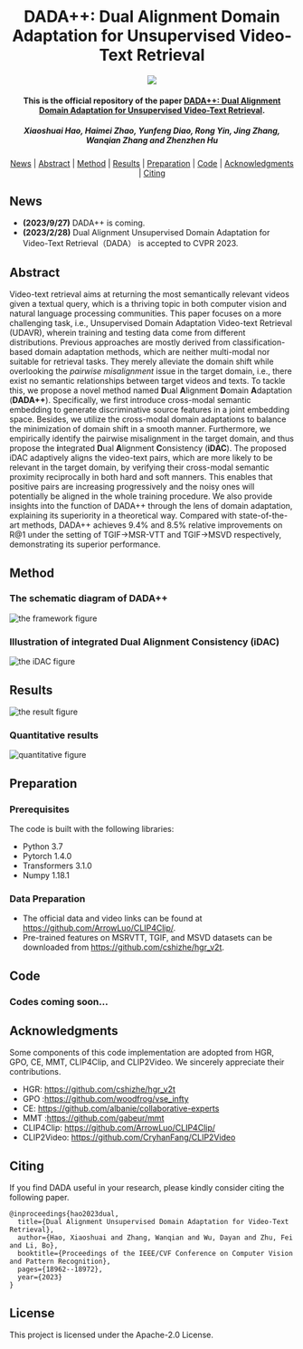 <h1 align="center">DADA++: Dual Alignment Domain Adaptation for Unsupervised Video-Text Retrieval</h1>
<p align="center">
<a href=""><img  src="https://img.shields.io/badge/arXiv-Paper-<COLOR>.svg" ></a>
<h4 align="center">This is the official repository of the paper <a href="">DADA++: Dual Alignment Domain Adaptation for Unsupervised Video-Text Retrieval</a>.</h4>
<h5 align="center"><em>Xiaoshuai Hao, Haimei Zhao, Yunfeng Diao, Rong Yin, Jing Zhang, Wanqian Zhang and Zhenzhen Hu</em></h5>
<p align="center">
  <a href="#news">News</a> |
  <a href="#abstract">Abstract</a> |
  <a href="#method">Method</a> |
  <a href="#results">Results</a> |
  <a href="#preparation">Preparation</a> |
  <a href="#code">Code</a> |
  <a href="#acknowledgments">Acknowledgments</a> |
  <a href="#citing">Citing</a>
</p>

## News

- **(2023/9/27)** DADA++ is coming.
- **(2023/2/28)** Dual Alignment Unsupervised Domain Adaptation for Video-Text Retrieval（DADA） is accepted to CVPR 2023.
## Abstract

Video-text retrieval aims at returning the most semantically relevant videos given a textual query, which is a thriving topic in both computer vision and natural language processing communities. This paper focuses on a more challenging task, i.e., Unsupervised Domain Adaptation Video-text Retrieval (UDAVR), wherein training and testing data come from different distributions. Previous approaches are mostly derived from classification-based domain adaptation methods, which are neither multi-modal nor suitable for retrieval tasks. They merely alleviate the domain shift while overlooking the _pairwise misalignment_ issue in the target domain, i.e., there exist no semantic relationships between target videos and texts. To tackle this, we propose a novel method named **D**ual **A**lignment **D**omain **A**daptation (**DADA++**). Specifically, we first introduce cross-modal semantic embedding to generate discriminative source features in a joint embedding space. Besides, we utilize the cross-modal domain adaptations to balance the minimization of domain shift in a smooth manner. Furthermore, we empirically identify the pairwise misalignment in the target domain, and thus propose the **i**ntegrated **D**ual **A**lignment **C**onsistency (**iDAC**). The proposed iDAC adaptively aligns the video-text pairs, which are more likely to be relevant in the target domain, by verifying their cross-modal semantic proximity reciprocally in both hard and soft manners. This enables that positive pairs are increasing progressively and the noisy ones will potentially be aligned in the whole training procedure. We also provide insights into the function of DADA++ through the lens of domain adaptation, explaining its superiority in a theoretical way. Compared with state-of-the-art methods, DADA++ achieves 9.4% and 8.5% relative improvements on R@1 under the setting of TGIF→MSR-VTT and TGIF→MSVD respectively, demonstrating its superior performance.

## Method
### The schematic diagram of DADA++
![the framework figure](./figs/framework.jpg "framework")
###  Illustration of integrated Dual Alignment Consistency (iDAC)
![the iDAC figure](./figs/idac.jpg "idac")

## Results
![the result figure](./figs/result.jpg "results")
### Quantitative results
![quantitative figure](./figs/quantitative.jpg "quantitative-results")

## Preparation
### Prerequisites
The code is built with the following libraries:
* Python 3.7
* Pytorch 1.4.0
* Transformers 3.1.0
* Numpy 1.18.1
### Data Preparation
* The official data and video links can be found at https://github.com/ArrowLuo/CLIP4Clip/.
* Pre-trained features on MSRVTT, TGIF, and MSVD datasets can be downloaded from https://github.com/cshizhe/hgr_v2t.

## Code
### Codes coming soon...

## Acknowledgments
Some components of this code implementation are adopted from HGR, GPO, CE, MMT, CLIP4Clip, and CLIP2Video. We sincerely appreciate their contributions.
* HGR: https://github.com/cshizhe/hgr_v2t
* GPO :https://github.com/woodfrog/vse_infty
* CE: https://github.com/albanie/collaborative-experts
* MMT :https://github.com/gabeur/mmt
* CLIP4Clip: https://github.com/ArrowLuo/CLIP4Clip/
* CLIP2Video: https://github.com/CryhanFang/CLIP2Video

## Citing

If you find DADA useful in your research, please kindly consider citing the following paper.
```
@inproceedings{hao2023dual,
  title={Dual Alignment Unsupervised Domain Adaptation for Video-Text Retrieval},
  author={Hao, Xiaoshuai and Zhang, Wanqian and Wu, Dayan and Zhu, Fei and Li, Bo},
  booktitle={Proceedings of the IEEE/CVF Conference on Computer Vision and Pattern Recognition},
  pages={18962--18972},
  year={2023}
}
```

## License
This project is licensed under the Apache-2.0 License.
